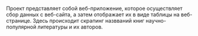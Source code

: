 Проект представляет собой веб-приложение, которое осуществляет сбор данных с веб-сайта, а затем отображает их в виде таблицы на веб-странице. Здесь происходит скрапинг назвваний книг научно-популярной литературы и их авторов. 